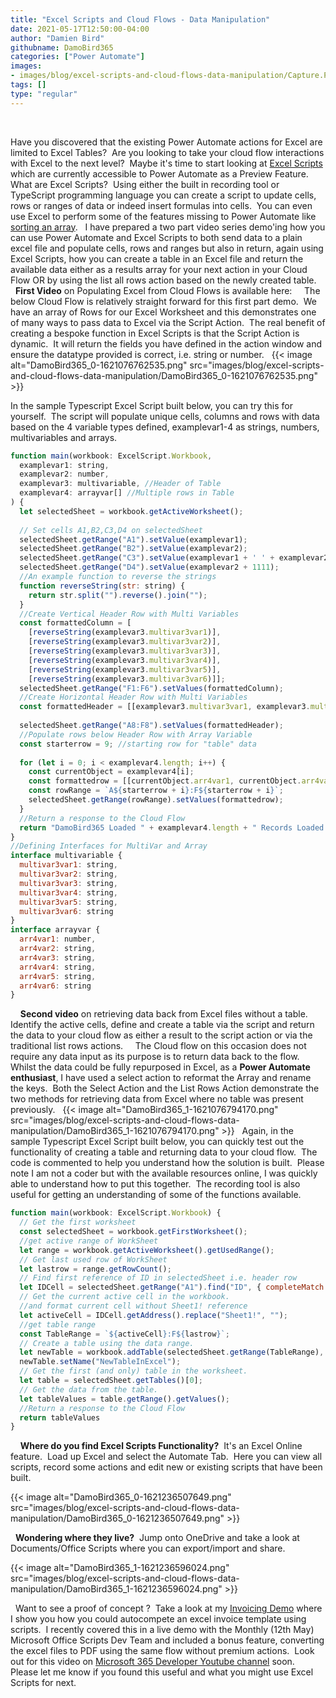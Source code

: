 ```yaml
---
title: "Excel Scripts and Cloud Flows - Data Manipulation"
date: 2021-05-17T12:50:00-04:00
author: "Damien Bird"
githubname: DamoBird365
categories: ["Power Automate"]
images:
- images/blog/excel-scripts-and-cloud-flows-data-manipulation/Capture.PNG
tags: []
type: "regular"
---
```

 

Have you discovered that the existing Power Automate actions for Excel
are limited to Excel Tables?  Are you looking to take your cloud flow
interactions with Excel to the next level?  Maybe it's time to start
looking at [Excel
Scripts](https://support.microsoft.com/office/introduction-to-office-scripts-in-excel-9fbe283d-adb8-4f13-a75b-a81c6baf163a)
which are currently accessible to Power Automate as a Preview Feature.
 
What are Excel Scripts?  Using either the built in recording tool or
TypeScript programming language you can create a script to update cells,
rows or ranges of data or indeed insert formulas into cells.  You can
even use Excel to perform some of the features missing to Power Automate
like [sorting an
array](https://www.tachytelic.net/2021/04/power-automate-sort-array-objects/).
 
I have prepared a two part video series demo'ing how you can use Power
Automate and Excel Scripts to both send data to a plain excel file and
populate cells, rows and ranges but also in return, again using Excel
Scripts, how you can create a table in an Excel file and return the
available data either as a results array for your next action in your
Cloud Flow OR by using the list all rows action based on the newly
created table.  
 
**First Video** on Populating Excel from Cloud Flows is available here:
 
 
The below Cloud Flow is relatively straight forward for this first part
demo.  We have an array of Rows for our Excel Worksheet and this
demonstrates one of many ways to pass data to Excel via the Script
Action.  The real benefit of creating a bespoke function in Excel
Scripts is that the Script Action is dynamic.  It will return the fields
you have defined in the action window and ensure the datatype provided
is correct, i.e. string or number.
 
{{< image alt="DamoBird365_0-1621076762535.png" src="images/blog/excel-scripts-and-cloud-flows-data-manipulation/DamoBird365_0-1621076762535.png" >}}
 

In the sample Typescript Excel Script built below, you can try this for
yourself.  The script will populate unique cells, columns and rows with
data based on the 4 variable types defined, examplevar1-4 as strings,
numbers, multivariables and arrays.
 
 
```javascript
function main(workbook: ExcelScript.Workbook,
  examplevar1: string,
  examplevar2: number,
  examplevar3: multivariable, //Header of Table
  examplevar4: arrayvar[] //Multiple rows in Table
) {
  let selectedSheet = workbook.getActiveWorksheet();
  
  // Set cells A1,B2,C3,D4 on selectedSheet
  selectedSheet.getRange("A1").setValue(examplevar1);
  selectedSheet.getRange("B2").setValue(examplevar2);
  selectedSheet.getRange("C3").setValue(examplevar1 + ' ' + examplevar2);
  selectedSheet.getRange("D4").setValue(examplevar2 + 1111);
  //An example function to reverse the strings
  function reverseString(str: string) {
    return str.split("").reverse().join("");
  }
  //Create Vertical Header Row with Multi Variables
  const formattedColumn = [
    [reverseString(examplevar3.multivar3var1)], 
    [reverseString(examplevar3.multivar3var2)],
    [reverseString(examplevar3.multivar3var3)],
    [reverseString(examplevar3.multivar3var4)],
    [reverseString(examplevar3.multivar3var5)],
    [reverseString(examplevar3.multivar3var6)]];
  selectedSheet.getRange("F1:F6").setValues(formattedColumn);
  //Create Horizontal Header Row with Multi Variables 
  const formattedHeader = [[examplevar3.multivar3var1, examplevar3.multivar3var2, examplevar3.multivar3var3, examplevar3.multivar3var4, examplevar3.multivar3var5, examplevar3.multivar3var6]];
    
  selectedSheet.getRange("A8:F8").setValues(formattedHeader);
  //Populate rows below Header Row with Array Variable 
  const starterrow = 9; //starting row for "table" data
  
  for (let i = 0; i < examplevar4.length; i++) {
    const currentObject = examplevar4[i];
    const formattedrow = [[currentObject.arr4var1, currentObject.arr4var2, currentObject.arr4var3, currentObject.arr4var4, currentObject.arr4var5, currentObject.arr4var6,]];
    const rowRange = `A${starterrow + i}:F${starterrow + i}`;
    selectedSheet.getRange(rowRange).setValues(formattedrow);
  }
  //Return a response to the Cloud Flow
  return "DamoBird365 Loaded " + examplevar4.length + " Records Loaded into Excel and Demo Completed OK"
}
//Defining Interfaces for MultiVar and Array
interface multivariable {
  multivar3var1: string,
  multivar3var2: string,
  multivar3var3: string,
  multivar3var4: string,
  multivar3var5: string,
  multivar3var6: string
}
interface arrayvar {
  arr4var1: number,
  arr4var2: string,
  arr4var3: string,
  arr4var4: string,
  arr4var5: string,
  arr4var6: string
}
```
 
 
**Second video** on retrieving data back from Excel files without a
table.  Identify the active cells, define and create a table via the
script and return the data to your cloud flow as either a result to the
script action or via the traditional list rows actions.
 
 
The Cloud flow on this occasion does not require any data input as its
purpose is to return data back to the flow.  Whilst the data could be
fully repurposed in Excel, as a **Power Automate enthusiast**, I have
used a select action to reformat the Array and rename the keys.  Both
the Select Action and the List Rows Action demonstrate the two methods
for retrieving data from Excel where no table was present previously.
 
{{< image alt="DamoBird365_1-1621076794170.png" src="images/blog/excel-scripts-and-cloud-flows-data-manipulation/DamoBird365_1-1621076794170.png" >}}
 
Again, in the sample Typescript Excel Script built below, you can
quickly test out the functionality of creating a table and returning
data to your cloud flow.  The code is commented to help you understand
how the solution is built.  Please note I am not a coder but with the
available resources online, I was quickly able to understand how to put
this together.  The recording tool is also useful for getting an
understanding of some of the functions available.
 
 
```javascript
function main(workbook: ExcelScript.Workbook) {
  // Get the first worksheet 
  const selectedSheet = workbook.getFirstWorksheet();
  //get active range of WorkSheet
  let range = workbook.getActiveWorksheet().getUsedRange();
  // Get last used row of WorkSheet
  let lastrow = range.getRowCount();
  // Find first reference of ID in selectedSheet i.e. header row
  let IDCell = selectedSheet.getRange("A1").find("ID", { completeMatch: true, matchCase: true, searchDirection: ExcelScript.SearchDirection.forward });
  // Get the current active cell in the workbook.
  //and format current cell without Sheet1! reference
  let activeCell = IDCell.getAddress().replace("Sheet1!", "");
  //get table range  
  const TableRange = `${activeCell}:F${lastrow}`;
  // Create a table using the data range.
  let newTable = workbook.addTable(selectedSheet.getRange(TableRange), true);
  newTable.setName("NewTableInExcel");
  // Get the first (and only) table in the worksheet.
  let table = selectedSheet.getTables()[0];
  // Get the data from the table.
  let tableValues = table.getRange().getValues();
  //Return a response to the Cloud Flow
  return tableValues
}
```
 
 
**Where do you find Excel Scripts Functionality?**  It's an Excel
Online feature.  Load up Excel and select  the Automate Tab.  Here you
can view all scripts, record some actions and edit new or existing
scripts that have been built.
 

{{< image alt="DamoBird365_0-1621236507649.png" src="images/blog/excel-scripts-and-cloud-flows-data-manipulation/DamoBird365_0-1621236507649.png" >}}

 
**Wondering where they live?**  Jump onto OneDrive and take a look at
Documents/Office Scripts where you can export/import and share.
 

{{< image alt="DamoBird365_1-1621236596024.png" src="images/blog/excel-scripts-and-cloud-flows-data-manipulation/DamoBird365_1-1621236596024.png" >}}

 
Want to see a proof of concept ?  Take a look at my [Invoicing Demo](https://damobird365.birdhoose.co.uk/2021/03/24/power-automate-office-scripts-populate-an-excel-template-dynamically-using-type-script/)
where I show you how you could autocompete an excel invoice template
using scripts.  I recently covered this in a live demo with the Monthly
(12th May) Microsoft Office Scripts Dev Team and included a bonus
feature, converting the excel files to PDF using the same flow without
premium actions.  Look out for this video on
[Microsoft 365 Developer Youtube channel](https://www.youtube.com/c/Microsoft365Developer/videos) soon.
 
Please let me know if you found this useful and what you might use Excel
Scripts for next.
